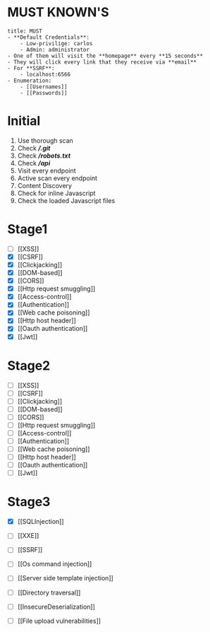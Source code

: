 # MUST KNOWN'S
```ad-success
title: MUST
- **Default Credentials**:
	- Low-privilige: carlos
	- Admin: administrator
- One of them will visit the **homepage** every **15 seconds**
- They will click every link that they receive via **email**
- For **SSRF**:
	- localhost:6566
- Enumeration:
	- [[Usernames]]
	- [[Passwords]]
```
# Initial
1. Use thorough scan
2. Check ***/.git***
3. Check ***/robots.txt***
4. Check ***/api***
5. Visit every endpoint
6. Active scan every endpoint
7. Content Discovery
8. Check for inline Javascript
9. Check the loaded Javascript files

# Stage1
- [ ] [[XSS]]
- [x] [[CSRF]]
- [x] [[Clickjacking]]
- [x] [[DOM-based]]
- [x] [[CORS]]
- [x] [[Http request smuggling]]
- [x] [[Access-control]]
- [x] [[Authentication]]
- [x] [[Web cache poisoning]]
- [x] [[Http host header]]
- [x] [[Oauth authentication]]
- [x] [[Jwt]]

# Stage2
- [ ] [[XSS]]
- [ ] [[CSRF]]
- [ ] [[Clickjacking]]
- [ ] [[DOM-based]]
- [ ] [[CORS]]
- [ ] [[Http request smuggling]]
- [ ] [[Access-control]]
- [ ] [[Authentication]]
- [ ] [[Web cache poisoning]]
- [ ] [[Http host header]]
- [ ] [[Oauth authentication]]
- [ ] [[Jwt]]

# Stage3
- [x] [[SQLInjection]]
- [ ] [[XXE]]
- [ ] [[SSRF]]
- [ ] [[Os command  injection]]
- [ ] [[Server side template injection]]
- [ ] [[Directory traversal]]
- [ ] [[InsecureDeserialization]]
- [ ] [[File upload vulnerabilities]]

